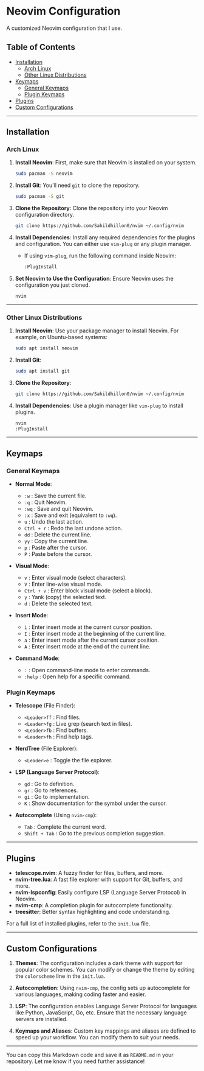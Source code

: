# Neovim Configuration

A customized Neovim configuration that I use.

## Table of Contents
- [Installation](#installation)
  - [Arch Linux](#arch-linux)
  - [Other Linux Distributions](#other-linux-distributions)
- [Keymaps](#keymaps)
  - [General Keymaps](#general-keymaps)
  - [Plugin Keymaps](#plugin-keymaps)
- [Plugins](#plugins)
- [Custom Configurations](#custom-configurations)

---

## Installation

### Arch Linux

1. **Install Neovim**: First, make sure that Neovim is installed on your system.
   ```bash
   sudo pacman -S neovim
   ```

2. **Install Git**: You'll need `git` to clone the repository.
   ```bash
   sudo pacman -S git
   ```

3. **Clone the Repository**: Clone the repository into your Neovim configuration directory.
   ```bash
   git clone https://github.com/Sahildhillon0/nvim ~/.config/nvim
   ```

4. **Install Dependencies**: Install any required dependencies for the plugins and configuration. You can either use `vim-plug` or any plugin manager.
   - If using `vim-plug`, run the following command inside Neovim:
     ```bash
     :PlugInstall
     ```

5. **Set Neovim to Use the Configuration**: Ensure Neovim uses the configuration you just cloned.
   ```bash
   nvim
   ```

---

### Other Linux Distributions

1. **Install Neovim**: Use your package manager to install Neovim. For example, on Ubuntu-based systems:
   ```bash
   sudo apt install neovim
   ```

2. **Install Git**:
   ```bash
   sudo apt install git
   ```

3. **Clone the Repository**:
   ```bash
   git clone https://github.com/Sahildhillon0/nvim ~/.config/nvim
   ```

4. **Install Dependencies**: Use a plugin manager like `vim-plug` to install plugins.
   ```bash
   nvim
   :PlugInstall
   ```

---

## Keymaps

### General Keymaps

- **Normal Mode**:
  - `:w` : Save the current file.
  - `:q` : Quit Neovim.
  - `:wq` : Save and quit Neovim.
  - `:x` : Save and exit (equivalent to `:wq`).
  - `u` : Undo the last action.
  - `Ctrl + r` : Redo the last undone action.
  - `dd` : Delete the current line.
  - `yy` : Copy the current line.
  - `p` : Paste after the cursor.
  - `P` : Paste before the cursor.
  
- **Visual Mode**:
  - `v` : Enter visual mode (select characters).
  - `V` : Enter line-wise visual mode.
  - `Ctrl + v` : Enter block visual mode (select a block).
  - `y` : Yank (copy) the selected text.
  - `d` : Delete the selected text.
  
- **Insert Mode**:
  - `i` : Enter insert mode at the current cursor position.
  - `I` : Enter insert mode at the beginning of the current line.
  - `a` : Enter insert mode after the current cursor position.
  - `A` : Enter insert mode at the end of the current line.
  
- **Command Mode**:
  - `:` : Open command-line mode to enter commands.
  - `:help` : Open help for a specific command.

### Plugin Keymaps

- **Telescope** (File Finder):
  - `<Leader>ff` : Find files.
  - `<Leader>fg` : Live grep (search text in files).
  - `<Leader>fb` : Find buffers.
  - `<Leader>fh` : Find help tags.
  
- **NerdTree** (File Explorer):
  - `<Leader>e` : Toggle the file explorer.
  
- **LSP (Language Server Protocol)**:
  - `gd` : Go to definition.
  - `gr` : Go to references.
  - `gi` : Go to implementation.
  - `K` : Show documentation for the symbol under the cursor.
  
- **Autocomplete** (Using `nvim-cmp`):
  - `Tab` : Complete the current word.
  - `Shift + Tab` : Go to the previous completion suggestion.

---

## Plugins

- **telescope.nvim**: A fuzzy finder for files, buffers, and more.
- **nvim-tree.lua**: A fast file explorer with support for Git, buffers, and more.
- **nvim-lspconfig**: Easily configure LSP (Language Server Protocol) in Neovim.
- **nvim-cmp**: A completion plugin for autocomplete functionality.
- **treesitter**: Better syntax highlighting and code understanding.

For a full list of installed plugins, refer to the `init.lua` file.

---

## Custom Configurations

1. **Themes**: The configuration includes a dark theme with support for popular color schemes. You can modify or change the theme by editing the `colorscheme` line in the `init.lua`.

2. **Autocompletion**: Using `nvim-cmp`, the config sets up autocomplete for various languages, making coding faster and easier.

3. **LSP**: The configuration enables Language Server Protocol for languages like Python, JavaScript, Go, etc. Ensure that the necessary language servers are installed.

4. **Keymaps and Aliases**: Custom key mappings and aliases are defined to speed up your workflow. You can modify them to suit your needs.

---

You can copy this Markdown code and save it as `README.md` in your repository. Let me know if you need further assistance!

